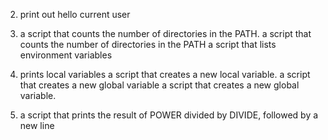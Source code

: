 2. print out hello current user
3. a script that counts the number of directories in the PATH.
a script that counts the number of directories in the PATH
a script that lists environment variables
5. prints local variables
a script that creates a new local variable.
 a script that creates a new global variable
a script that creates a new global variable.

9. a script that prints the result of POWER divided by DIVIDE, followed by a new line
